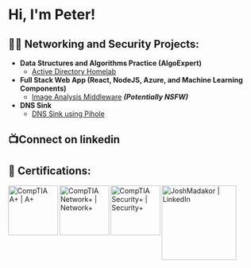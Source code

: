 <h1>Hi, I'm Peter! </h1>

<h2>👨‍💻 Networking and Security Projects:</h2>

- <b>Data Structures and Algorithms Practice (AlgoExpert)</b>
  - [Active Directory Homelab](https://github.com/Redarrow210/ActiveDirectoryHomeLab)
- <b>Full Stack Web App (React, NodeJS, Azure, and Machine Learning Components)</b>
  - [Image Analysis Middleware]() <b><i>(Potentially NSFW)</b></i>
- <b>DNS Sink</b>
  - [DNS Sink using Pihole]()

<h2>📺Connect on linkedin</h2>



<h2> 📜 Certifications:</h2>

[<img align="left" alt="CompTIA A+ | A+" width="100px" src=https://github.com/Redarrow210/Redarrow210/blob/main/comptia-a-ce-certification.1.png />][A+]
[<img align="left" alt="CompTIA Network+ | Network+" width="100px" src="https://github.com/Redarrow210/Redarrow210/blob/main/comptia-network-ce-certification.1.png" />][Network+]
[<img align="left" alt="CompTIA Security+ | Security+" width="100px" src="https://github.com/Redarrow210/Redarrow210/blob/main/comptia-security-ce-certification.png" />][Security+]
[<img align="left" alt="JoshMadakor | LinkedIn" width="150px" src="https://download.logo.wine/logo/LinkedIn/LinkedIn-Icon-Logo.wine.png" />][linkedin]

[A+]: https://www.credly.com/earner/earned/badge/a213ef6c-71f6-4f9d-841f-cf5a1cfed8f3 
[Network+]: https://www.credly.com/earner/earned/badge/b01b6c84-31d4-4478-8f5c-2b59e2aee9b7
[Security+]: https://www.credly.com/earner/earned/badge/9e4858fe-b07c-4b8a-8b71-9f6c68a2a12d
[linkedin]: https://www.linkedin.com/in/peter-stone-896a99387/?trk=contact-info

<!--
**Redarrow210/Redarrow210** is a ✨ _special_ ✨ repository because its `README.md` (this file) appears on your GitHub profile.

Here are some ideas to get you started:

- 🔭 I’m currently working on ...
- 🌱 I’m currently learning ...
- 👯 I’m looking to collaborate on ...
- 🤔 I’m looking for help with ...
- 💬 Ask me about ...
- 📫 How to reach me: ...
- 😄 Pronouns: ...
- ⚡ Fun fact: ...
-->
